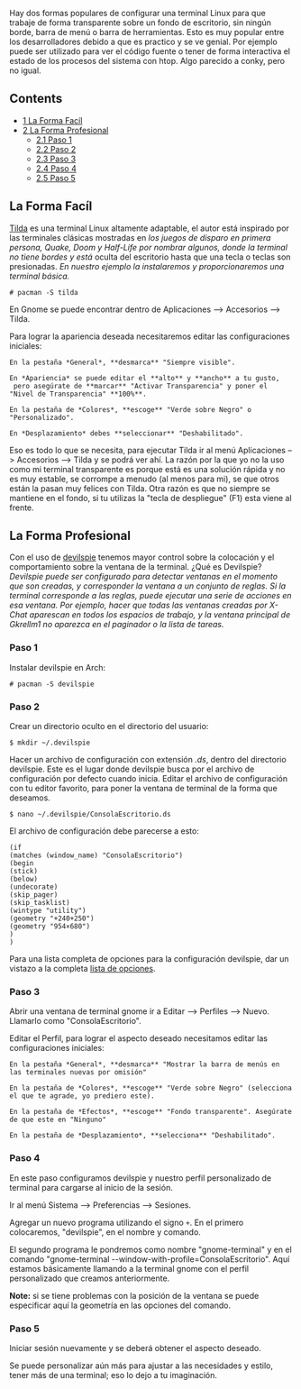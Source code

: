 Hay dos formas populares de configurar una terminal Linux para que trabaje de forma transparente sobre un fondo de escritorio, sin ningún borde, barra de menú o barra de herramientas. Esto es muy popular entre los desarrolladores debido a que es practico y se ve genial. Por ejemplo puede ser utilizado para ver el código fuente o tener de forma interactiva el estado de los procesos del sistema con htop. Algo parecido a conky, pero no igual.

## Contents

*   [1 La Forma Facíl](#La_Forma_Fac.C3.ADl)
*   [2 La Forma Profesional](#La_Forma_Profesional)
    *   [2.1 Paso 1](#Paso_1)
    *   [2.2 Paso 2](#Paso_2)
    *   [2.3 Paso 3](#Paso_3)
    *   [2.4 Paso 4](#Paso_4)
    *   [2.5 Paso 5](#Paso_5)

## La Forma Facíl

[Tilda](http://sourceforge.net/projects/tilda/) es una terminal Linux altamente adaptable, el autor está inspirado por las terminales clásicas mostradas en *los juegos de disparo en primera persona, Quake, Doom y Half-Life por nombrar algunos, donde la terminal no tiene bordes y está* oculta del escritorio hasta que una tecla o teclas son presionadas. *En nuestro ejemplo la instalaremos y proporcionaremos una terminal básica.*

```
# pacman -S tilda

```

En Gnome se puede encontrar dentro de Aplicaciones –> Accesorios –> Tilda.

Para lograr la apariencia deseada necesitaremos editar las configuraciones iniciales:

```
En la pestaña *General*, **desmarca** "Siempre visible".

En *Apariencia* se puede editar el **alto** y **ancho** a tu gusto,
 pero asegúrate de **marcar** "Activar Transparencia" y poner el "Nivel de Transparencia" **100%**.

En la pestaña de *Colores*, **escoge** "Verde sobre Negro" o "Personalizado".

En *Desplazamiento* debes **seleccionar** "Deshabilitado".

```

Eso es todo lo que se necesita, para ejecutar Tilda ir al menú Aplicaciones –> Accesorios –> Tilda y se podrá ver ahí. La razón por la que yo no la uso como mi terminal transparente es porque está es una solución rápida y no es muy estable, se corrompe a menudo (al menos para mi), se que otros están la pasan muy felices con Tilda. Otra razón es que no siempre se mantiene en el fondo, si tu utilizas la "tecla de despliegue" (F1) esta viene al frente.

## La Forma Profesional

Con el uso de [devilspie](http://www.burtonini.com/blog/computers/devilspie) tenemos mayor control sobre la colocación y el comportamiento sobre la ventana de la terminal. ¿Qué es Devilspie? *Devilspie puede ser configurado para detectar ventanas en el momento que son creadas, y corresponder la ventana a un conjunto de reglas. Si la terminal corresponde a las reglas, puede ejecutar una serie de acciones en esa ventana. Por ejemplo, hacer que todas las ventanas creadas por X-Chat aparescan en todos los espacios de trabajo, y la ventana principal de Gkrellm1 no aparezca en el paginador o la lista de tareas.*

### Paso 1

Instalar devilspie en Arch:

```
# pacman -S devilspie

```

### Paso 2

Crear un directorio oculto en el directorio del usuario:

```
$ mkdir ~/.devilspie

```

Hacer un archivo de configuración con extensión *.ds*, dentro del directorio devilspie. Este es el lugar donde devilspie busca por el archivo de configuración por defecto cuando inicia. Editar el archivo de configuración con tu editor favorito, para poner la ventana de terminal de la forma que deseamos.

```
$ nano ~/.devilspie/ConsolaEscritorio.ds

```

El archivo de configuración debe parecerse a esto:

```
(if
(matches (window_name) "ConsolaEscritorio")
(begin
(stick)
(below)
(undecorate)
(skip_pager)
(skip_tasklist)
(wintype "utility")
(geometry "+240+250")
(geometry "954×680")
)
)

```

Para una lista completa de opciones para la configuración devilspie, dar un vistazo a la completa [lista de opciones](http://foosel.org/linux/devilspie).

### Paso 3

Abrir una ventana de terminal gnome ir a Editar –> Perfiles –> Nuevo. Llamarlo como "ConsolaEscritorio".

Editar el Perfil, para lograr el aspecto deseado necesitamos editar las configuraciones iniciales:

```
En la pestaña *General*, **desmarca** "Mostrar la barra de menús en las terminales nuevas por omisión"

En la pestaña de *Colores*, **escoge** "Verde sobre Negro" (selecciona el que te agrade, yo prediero este).

En la pestaña de *Efectos*, **escoge** "Fondo transparente". Asegúrate de que este en "Ninguno"

En la pestaña de *Desplazamiento*, **selecciona** "Deshabilitado".

```

### Paso 4

En este paso configuramos devilspie y nuestro perfil personalizado de terminal para cargarse al inicio de la sesión.

Ir al menú Sistema –> Preferencias –> Sesiones.

Agregar un nuevo programa utilizando el signo `+`. En el primero colocaremos, "devilspie", en el nombre y comando.

El segundo programa le pondremos como nombre "gnome-terminal" y en el comando "gnome-terminal --window-with-profile=ConsolaEscritorio". Aquí estamos básicamente llamando a la terminal gnome con el perfil personalizado que creamos anteriormente.

**Note:** si se tiene problemas con la posición de la ventana se puede especificar aquí la geometría en las opciones del comando.

### Paso 5

Iniciar sesión nuevamente y se deberá obtener el aspecto deseado.

Se puede personalizar aún más para ajustar a las necesidades y estilo, tener más de una terminal; eso lo dejo a tu imaginación.